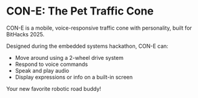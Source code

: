 # CON-E: The Pet Traffic Cone

CON-E is a mobile, voice-responsive traffic cone with personality, built for BitHacks 2025.

Designed during the embedded systems hackathon, CON-E can:  
- Move around using a 2-wheel drive system
- Respond to voice commands
- Speak and play audio
- Display expressions or info on a built-in screen
  
Your new favorite robotic road buddy!  
